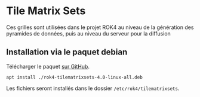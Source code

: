 # Tile Matrix Sets

Ces grilles sont utilisées dans le projet ROK4 au niveau de la génération des pyramides de données, puis au niveau du serveur pour la diffusion

## Installation via le paquet debian

Télécharger le paquet [sur GitHub](https://github.com/rok4/tilematrixsets/releases/).

```
apt install ./rok4-tilematrixsets-4.0-linux-all.deb
```

Les fichiers seront installés dans le dossier `/etc/rok4/tilematrixsets`.
